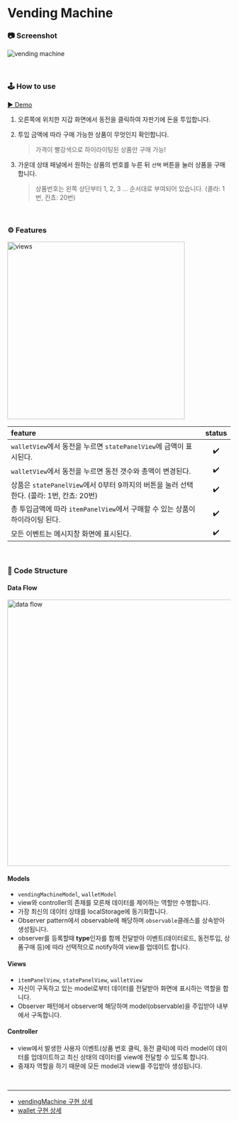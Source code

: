 # Vending Machine

### 📷 Screenshot
![vending machine](https://i.postimg.cc/pVwdytmy/image.png)

<br />

### 🕹️ How to use

[▶️ Demo](https://codesquad-memeber-2020.github.io/vm-4/)

1. 오른쪽에 위치한 지갑 화면에서 동전을 클릭하여 자판기에 돈을 투입합니다.

2. 투입 금액에 따라 구매 가능한 상품이 무엇인지 확인합니다.
    > 가격이 빨강색으로 하이라이팅된 상품만 구매 가능!

3. 가운데 상태 패널에서 원하는 상품의 번호를 누른 뒤 `선택` 버튼을 눌러 상품을 구매합니다.
    > 상품번호는 왼쪽 상단부터 1, 2, 3 ... 순서대로 부여되어 있습니다. (콜라: 1번, 칸쵸: 20번)

<br />

### ⚙️ Features
<img src="https://i.postimg.cc/15DJNj6m/image.png" alt="views" width="400" />

|feature|status|
|:---|:---:|
|`walletView`에서 동전을 누르면 `statePanelView`에 금액이 표시된다.|✔️|
|`walletView`에서 동전을 누르면 동전 갯수와 총액이 변경된다.|✔️|
|상품은 `statePanelView`에서 0부터 9까지의 버튼을 눌러 선택한다. (콜라: 1번, 칸쵸: 20번)|✔️|
|총 투입금액에 따라 `itemPanelView`에서 구매할 수 있는 상품이 하이라이팅 된다.|✔️|
|모든 이벤트는 메시지창 화면에 표시된다.|✔️|

<br />

### 🚧 Code Structure

#### Data Flow
<img src="https://i.postimg.cc/26Vbcg5Z/image.png" alt="data flow" width="600" />

#### Models
- `vendingMachineModel`, `walletModel`
- view와 controller의 존재를 모른채 데이터를 제어하는 역할만 수행합니다.
- 가장 최신의 데이터 상태를 localStorage에 동기화합니다.
- Observer pattern에서 observable에 해당하며 `observable`클래스를 상속받아 생성됩니다.
- observer를 등록할때 **type**인자를 함께 전달받아 이벤트(데이터로드, 동전투입, 상품구매 등)에 따라 선택적으로 notify하여 view를 업데이트 합니다.

#### Views
- `itemPanelView`, `statePanelView`, `walletView`
- 자신이 구독하고 있는 model로부터 데이터를 전달받아 화면에 표시하는 역할을 합니다. 
- Observer 패턴에서 observer에 해당하며 model(observable)을 주입받아 내부에서 구독합니다.

#### Controller
- view에서 발생한 사용자 이벤트(상품 번호 클릭, 동전 클릭)에 따라 model이 데이터를 업데이트하고 최신 상태의 데이터를 view에 전달할 수 있도록 합니다.
- 중재자 역할을 하기 때문에 모든 model과 view를 주입받아 생성됩니다.

<br />

---

- [vendingMachine 구현 상세](https://github.com/codesquad-memeber-2020/vm-4/issues/35)
- [wallet 구현 상세](https://github.com/codesquad-memeber-2020/vm-4/issues/38)
